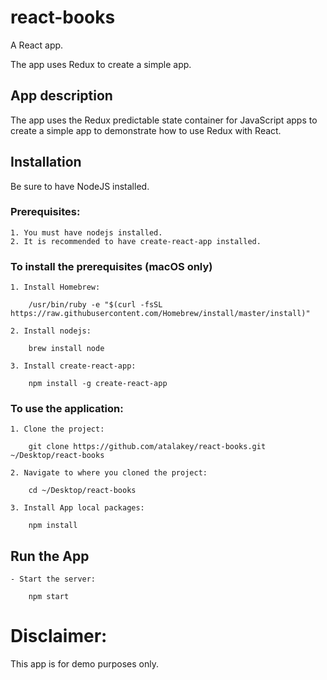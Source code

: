# react-books

A React app.

The app uses Redux to create a simple app.

## App description

The app uses the Redux predictable state container for JavaScript apps to create a simple app to demonstrate how to use Redux with React.

## Installation

Be sure to have NodeJS installed.

### Prerequisites:
```
1. You must have nodejs installed.
2. It is recommended to have create-react-app installed.
```

### To install the prerequisites (macOS only)
```
1. Install Homebrew:

    /usr/bin/ruby -e "$(curl -fsSL https://raw.githubusercontent.com/Homebrew/install/master/install)"

2. Install nodejs:

    brew install node

3. Install create-react-app:

    npm install -g create-react-app
```

### To use the application:
``` 
1. Clone the project:

    git clone https://github.com/atalakey/react-books.git ~/Desktop/react-books

2. Navigate to where you cloned the project:

    cd ~/Desktop/react-books

3. Install App local packages:

    npm install
```

## Run the App
```
- Start the server:

    npm start
```

# Disclaimer:
This app is for demo purposes only.
